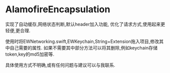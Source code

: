 # AlamofireEncapsulation
实现了自动缓存,网络状态判断,默认header加入功能,
优化了请求方式,使用起来更轻便,更合理.

使用时将EWNetworking.swift,EWKeychain,String+Extension拖入项目,修改其中自己需要的属性.
如果不需要其中部分方法可以将其删除,例如keychain存储token,key的md5加密等.

具体使用方式不明确,或有任何问题与建议可以与我联系.
